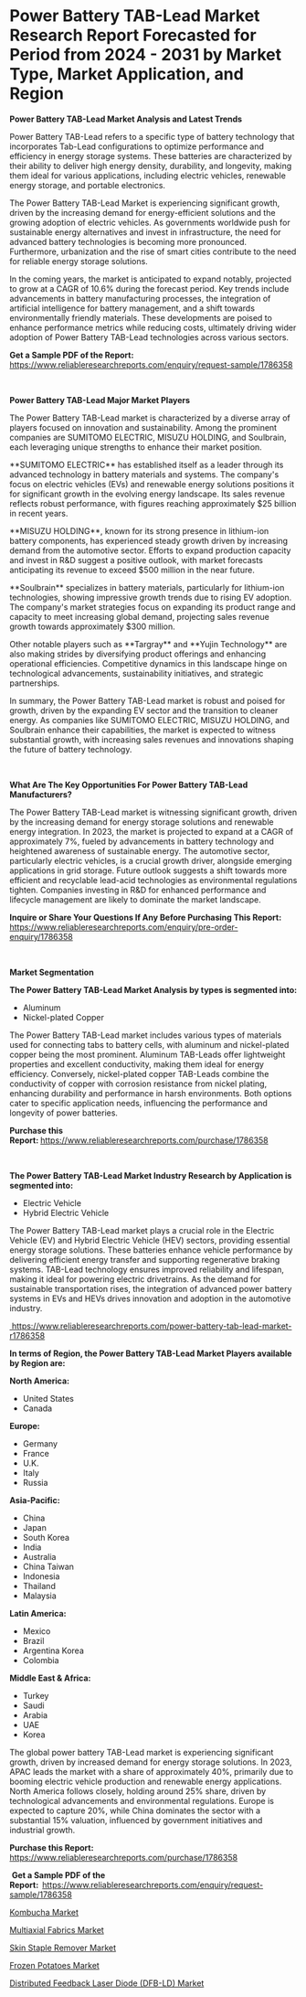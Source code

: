 <p><h1>Power Battery TAB-Lead Market Research Report Forecasted for Period from 2024 -  2031 by Market Type, Market Application, and Region</h1></p><p><strong>Power Battery TAB-Lead Market Analysis and Latest Trends</strong></p>
<p><p>Power Battery TAB-Lead refers to a specific type of battery technology that incorporates Tab-Lead configurations to optimize performance and efficiency in energy storage systems. These batteries are characterized by their ability to deliver high energy density, durability, and longevity, making them ideal for various applications, including electric vehicles, renewable energy storage, and portable electronics.</p><p>The Power Battery TAB-Lead Market is experiencing significant growth, driven by the increasing demand for energy-efficient solutions and the growing adoption of electric vehicles. As governments worldwide push for sustainable energy alternatives and invest in infrastructure, the need for advanced battery technologies is becoming more pronounced. Furthermore, urbanization and the rise of smart cities contribute to the need for reliable energy storage solutions.</p><p>In the coming years, the market is anticipated to expand notably, projected to grow at a CAGR of 10.6% during the forecast period. Key trends include advancements in battery manufacturing processes, the integration of artificial intelligence for battery management, and a shift towards environmentally friendly materials. These developments are poised to enhance performance metrics while reducing costs, ultimately driving wider adoption of Power Battery TAB-Lead technologies across various sectors.</p></p>
<p><strong>Get a Sample PDF of the Report:&nbsp;</strong> <a href="https://www.reliableresearchreports.com/enquiry/request-sample/1786358?utm_campaign=5&utm_medium=2&utm_source=Github&utm_content=ia&utm_term=09102024&utm_id=power-battery-tab-lead">https://www.reliableresearchreports.com/enquiry/request-sample/1786358</a></p>
<p>&nbsp;</p>
<p><strong>Power Battery TAB-Lead Major Market Players</strong></p>
<p><p>The Power Battery TAB-Lead market is characterized by a diverse array of players focused on innovation and sustainability. Among the prominent companies are SUMITOMO ELECTRIC, MISUZU HOLDING, and Soulbrain, each leveraging unique strengths to enhance their market position.</p><p>**SUMITOMO ELECTRIC** has established itself as a leader through its advanced technology in battery materials and systems. The company's focus on electric vehicles (EVs) and renewable energy solutions positions it for significant growth in the evolving energy landscape. Its sales revenue reflects robust performance, with figures reaching approximately $25 billion in recent years.</p><p>**MISUZU HOLDING**, known for its strong presence in lithium-ion battery components, has experienced steady growth driven by increasing demand from the automotive sector. Efforts to expand production capacity and invest in R&D suggest a positive outlook, with market forecasts anticipating its revenue to exceed $500 million in the near future.</p><p>**Soulbrain** specializes in battery materials, particularly for lithium-ion technologies, showing impressive growth trends due to rising EV adoption. The company's market strategies focus on expanding its product range and capacity to meet increasing global demand, projecting sales revenue growth towards approximately $300 million.</p><p>Other notable players such as **Targray** and **Yujin Technology** are also making strides by diversifying product offerings and enhancing operational efficiencies. Competitive dynamics in this landscape hinge on technological advancements, sustainability initiatives, and strategic partnerships.</p><p>In summary, the Power Battery TAB-Lead market is robust and poised for growth, driven by the expanding EV sector and the transition to cleaner energy. As companies like SUMITOMO ELECTRIC, MISUZU HOLDING, and Soulbrain enhance their capabilities, the market is expected to witness substantial growth, with increasing sales revenues and innovations shaping the future of battery technology.</p></p>
<p>&nbsp;</p>
<p><strong>What Are The Key Opportunities For Power Battery TAB-Lead Manufacturers?</strong></p>
<p><p>The Power Battery TAB-Lead market is witnessing significant growth, driven by the increasing demand for energy storage solutions and renewable energy integration. In 2023, the market is projected to expand at a CAGR of approximately 7%, fueled by advancements in battery technology and heightened awareness of sustainable energy. The automotive sector, particularly electric vehicles, is a crucial growth driver, alongside emerging applications in grid storage. Future outlook suggests a shift towards more efficient and recyclable lead-acid technologies as environmental regulations tighten. Companies investing in R&D for enhanced performance and lifecycle management are likely to dominate the market landscape.</p></p>
<p><strong>Inquire or Share Your Questions If Any Before Purchasing This Report:</strong> <a href="https://www.reliableresearchreports.com/enquiry/pre-order-enquiry/1786358?utm_campaign=5&utm_medium=2&utm_source=Github&utm_content=ia&utm_term=09102024&utm_id=power-battery-tab-lead">https://www.reliableresearchreports.com/enquiry/pre-order-enquiry/1786358</a></p>
<p>&nbsp;</p>
<p><strong>Market Segmentation</strong></p>
<p><strong>The Power Battery TAB-Lead Market Analysis by types is segmented into:</strong></p>
<p><ul><li>Aluminum</li><li>Nickel-plated Copper</li></ul></p>
<p><p>The Power Battery TAB-Lead market includes various types of materials used for connecting tabs to battery cells, with aluminum and nickel-plated copper being the most prominent. Aluminum TAB-Leads offer lightweight properties and excellent conductivity, making them ideal for energy efficiency. Conversely, nickel-plated copper TAB-Leads combine the conductivity of copper with corrosion resistance from nickel plating, enhancing durability and performance in harsh environments. Both options cater to specific application needs, influencing the performance and longevity of power batteries.</p></p>
<p><strong>Purchase this Report:&nbsp;</strong><a href="https://www.reliableresearchreports.com/purchase/1786358?utm_campaign=5&utm_medium=2&utm_source=Github&utm_content=ia&utm_term=09102024&utm_id=power-battery-tab-lead">https://www.reliableresearchreports.com/purchase/1786358</a></p>
<p>&nbsp;</p>
<p><strong>The Power Battery TAB-Lead Market Industry Research by Application is segmented into:</strong></p>
<p><ul><li>Electric Vehicle</li><li>Hybrid Electric Vehicle</li></ul></p>
<p><p>The Power Battery TAB-Lead market plays a crucial role in the Electric Vehicle (EV) and Hybrid Electric Vehicle (HEV) sectors, providing essential energy storage solutions. These batteries enhance vehicle performance by delivering efficient energy transfer and supporting regenerative braking systems. TAB-Lead technology ensures improved reliability and lifespan, making it ideal for powering electric drivetrains. As the demand for sustainable transportation rises, the integration of advanced power battery systems in EVs and HEVs drives innovation and adoption in the automotive industry.</p></p>
<p><a href="https://www.reliableresearchreports.com/power-battery-tab-lead-market-r1786358?utm_campaign=5&utm_medium=2&utm_source=Github&utm_content=ia&utm_term=09102024&utm_id=power-battery-tab-lead">&nbsp;https://www.reliableresearchreports.com/power-battery-tab-lead-market-r1786358</a></p>
<p><strong>In terms of Region, the Power Battery TAB-Lead Market Players available by Region are:</strong></p>
<p>
    <p> <strong> North America: </strong>
        <ul>
            <li>United States</li>
            <li>Canada</li>
        </ul>
        </p> 
    <p> <strong> Europe: </strong>
        <ul>
            <li>Germany</li>
            <li>France</li>
            <li>U.K.</li>
            <li>Italy</li>
            <li>Russia</li>
        </ul>
        </p> 
    <p> <strong> Asia-Pacific: </strong>
        <ul>
            <li>China</li>
            <li>Japan</li>
            <li>South Korea</li>
            <li>India</li>
            <li>Australia</li>
            <li>China Taiwan</li>
            <li>Indonesia</li>
            <li>Thailand</li>
            <li>Malaysia</li>
        </ul>
        </p> 
    <p> <strong> Latin America: </strong>
        <ul>
            <li>Mexico</li>
            <li>Brazil</li>
            <li>Argentina Korea</li>
            <li>Colombia</li>
        </ul>
        </p> 
    <p> <strong> Middle East & Africa: </strong>
        <ul>
            <li>Turkey</li>
            <li>Saudi</li>
            <li>Arabia</li>
            <li>UAE</li>
            <li>Korea</li>
        </ul>
    </p>
    </p>
<p><p>The global power battery TAB-Lead market is experiencing significant growth, driven by increased demand for energy storage solutions. In 2023, APAC leads the market with a share of approximately 40%, primarily due to booming electric vehicle production and renewable energy applications. North America follows closely, holding around 25% share, driven by technological advancements and environmental regulations. Europe is expected to capture 20%, while China dominates the sector with a substantial 15% valuation, influenced by government initiatives and industrial growth.</p></p>
<p><strong>Purchase this Report: </strong><a href="https://www.reliableresearchreports.com/purchase/1786358?utm_campaign=5&utm_medium=2&utm_source=Github&utm_content=ia&utm_term=09102024&utm_id=power-battery-tab-lead">https://www.reliableresearchreports.com/purchase/1786358</a></p>
<p>&nbsp;<strong>Get a Sample PDF of the Report:&nbsp;&nbsp;</strong><a href="https://www.reliableresearchreports.com/enquiry/request-sample/1786358?utm_campaign=5&utm_medium=2&utm_source=Github&utm_content=ia&utm_term=09102024&utm_id=power-battery-tab-lead">https://www.reliableresearchreports.com/enquiry/request-sample/1786358</a></p>
<p><strong></strong></p>
<p><p><a href="https://issuu.com/reportprime-2/docs/kombucha-market-size-2030.pptx_636d4f2b022b44?utm_campaign=5&utm_medium=2&utm_source=Github&utm_content=ia&utm_term=09102024&utm_id=power-battery-tab-lead">Kombucha Market</a></p><p><a href="https://www.linkedin.com/pulse/global-perspectives-multiaxial-fabrics-market-trends-forecast-y5qwe?trackingId=m%2BZ983LjSv%2BUdMlukXnjsQ%3D%3D&utm_campaign=5&utm_medium=2&utm_source=Github&utm_content=ia&utm_term=09102024&utm_id=power-battery-tab-lead">Multiaxial Fabrics Market</a></p><p><a href="https://www.linkedin.com/pulse/skin-staple-remover-market-segmentation-geographical-regions-p4vtc?trackingId=6tWY7U9%2BT%2Bi3NDt8Xta3kw%3D%3D&utm_campaign=5&utm_medium=2&utm_source=Github&utm_content=ia&utm_term=09102024&utm_id=power-battery-tab-lead">Skin Staple Remover Market</a></p><p><a href="https://issuu.com/reportprime-2/docs/frozen-potatoes-market-size-2030.pp_412003ff9c2ffc?utm_campaign=5&utm_medium=2&utm_source=Github&utm_content=ia&utm_term=09102024&utm_id=power-battery-tab-lead">Frozen Potatoes Market</a></p><p><a href="https://github.com/RogerBennett414/Market-Research-Report-List-1/blob/main/distributed-feedback-laser-diode-dfb-ld-market.md?utm_campaign=5&utm_medium=2&utm_source=Github&utm_content=ia&utm_term=09102024&utm_id=power-battery-tab-lead">Distributed Feedback Laser Diode (DFB-LD) Market</a></p></p>